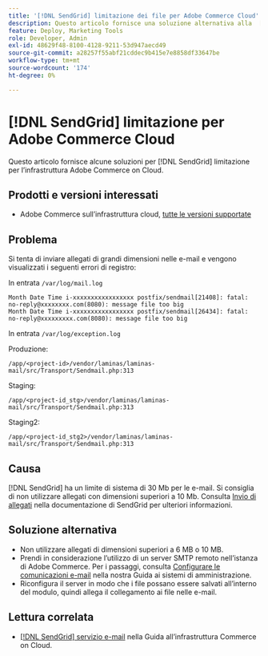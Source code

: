 ```yaml
---
title: '[!DNL SendGrid] limitazione dei file per Adobe Commerce Cloud'
description: Questo articolo fornisce una soluzione alternativa alla  [!DNL SendGrid] limitazione per Adobe Commerce sull’infrastruttura cloud.
feature: Deploy, Marketing Tools
role: Developer, Admin
exl-id: 48629f48-8100-4128-9211-53d947aecd49
source-git-commit: a28257f55abf21cddec9b415e7e8858df33647be
workflow-type: tm+mt
source-wordcount: '174'
ht-degree: 0%

---
```


# [!DNL SendGrid] limitazione per Adobe Commerce Cloud

Questo articolo fornisce alcune soluzioni per [!DNL SendGrid] limitazione per l’infrastruttura Adobe Commerce on Cloud.

## Prodotti e versioni interessati

* Adobe Commerce sull’infrastruttura cloud, [tutte le versioni supportate](https://magento.com/sites/default/files/magento-software-lifecycle-policy.pdf)


## Problema

Si tenta di inviare allegati di grandi dimensioni nelle e-mail e vengono visualizzati i seguenti errori di registro:

In entrata `/var/log/mail.log`

```shell
Month Date Time i-xxxxxxxxxxxxxxxxx postfix/sendmail[21408]: fatal: no-reply@xxxxxxxx.com(8080): message file too big
Month Date Time i-xxxxxxxxxxxxxxxxx postfix/sendmail[26434]: fatal: no-reply@xxxxxxxxx.com(8080): message file too big
```

In entrata `/var/log/exception.log`

Produzione:

`/app/<project-id>/vendor/laminas/laminas-mail/src/Transport/Sendmail.php:313`

Staging:

`/app/<project-id_stg>/vendor/laminas/laminas-mail/src/Transport/Sendmail.php:313`

Staging2:

`/app/<project-id_stg2>/vendor/laminas/laminas-mail/src/Transport/Sendmail.php:313`

## Causa

[!DNL SendGrid] ha un limite di sistema di 30 Mb per le e-mail. Si consiglia di non utilizzare allegati con dimensioni superiori a 10 Mb. Consulta [Invio di allegati](https://docs.sendgrid.com/ui/sending-email/attachments-with-digioh) nella documentazione di SendGrid per ulteriori informazioni.

## Soluzione alternativa

* Non utilizzare allegati di dimensioni superiori a 6 MB o 10 MB.
* Prendi in considerazione l’utilizzo di un server SMTP remoto nell’istanza di Adobe Commerce. Per i passaggi, consulta [Configurare le comunicazioni e-mail](https://experienceleague.adobe.com/docs/commerce-admin/systems/communications/email-communications.html) nella nostra Guida ai sistemi di amministrazione.
* Riconfigura il server in modo che i file possano essere salvati all’interno del modulo, quindi allega il collegamento ai file nelle e-mail.

## Lettura correlata

* [[!DNL SendGrid] servizio e-mail](https://experienceleague.adobe.com/docs/commerce-cloud-service/user-guide/project/sendgrid.html) nella Guida all’infrastruttura Commerce on Cloud.
